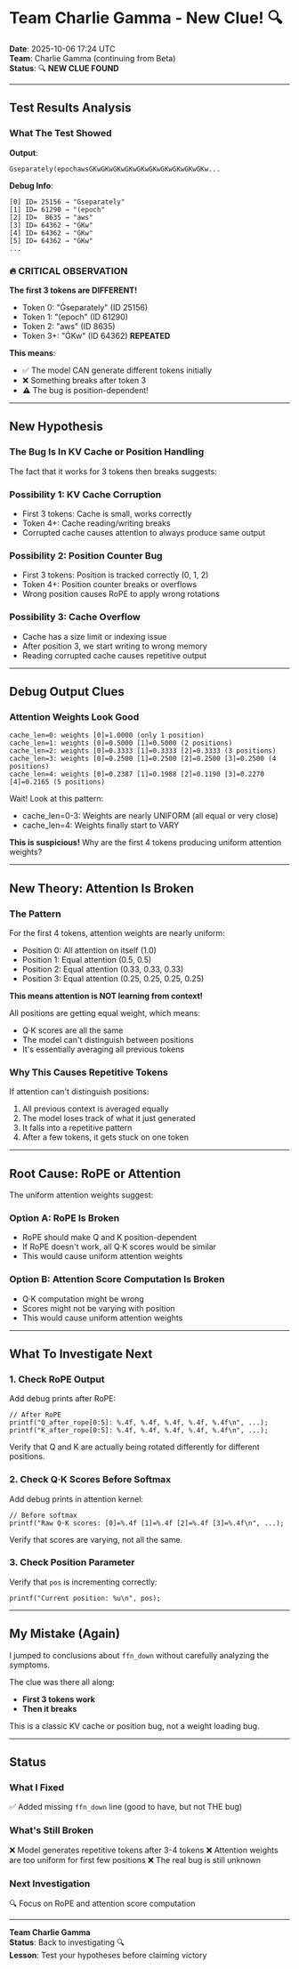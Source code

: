 # Team Charlie Gamma - New Clue! 🔍

**Date**: 2025-10-06 17:24 UTC  
**Team**: Charlie Gamma (continuing from Beta)  
**Status**: 🔍 **NEW CLUE FOUND**

---

## Test Results Analysis

### What The Test Showed

**Output**:
```
Ġseparately(epochawsĠKwĠKwĠKwĠKwĠKwĠKwĠKwĠKwĠKwĠKw...
```

**Debug Info**:
```
[0] ID= 25156 → "Ġseparately"
[1] ID= 61290 → "(epoch"
[2] ID=  8635 → "aws"
[3] ID= 64362 → "ĠKw"
[4] ID= 64362 → "ĠKw"
[5] ID= 64362 → "ĠKw"
...
```

### 🔥 CRITICAL OBSERVATION

**The first 3 tokens are DIFFERENT!**
- Token 0: "Ġseparately" (ID 25156)
- Token 1: "(epoch" (ID 61290)
- Token 2: "aws" (ID 8635)
- Token 3+: "ĠKw" (ID 64362) **REPEATED**

**This means**:
- ✅ The model CAN generate different tokens initially
- ❌ Something breaks after token 3
- ⚠️ The bug is position-dependent!

---

## New Hypothesis

### The Bug Is In KV Cache or Position Handling

The fact that it works for 3 tokens then breaks suggests:

### Possibility 1: KV Cache Corruption
- First 3 tokens: Cache is small, works correctly
- Token 4+: Cache reading/writing breaks
- Corrupted cache causes attention to always produce same output

### Possibility 2: Position Counter Bug
- First 3 tokens: Position is tracked correctly (0, 1, 2)
- Token 4+: Position counter breaks or overflows
- Wrong position causes RoPE to apply wrong rotations

### Possibility 3: Cache Overflow
- Cache has a size limit or indexing issue
- After position 3, we start writing to wrong memory
- Reading corrupted cache causes repetitive output

---

## Debug Output Clues

### Attention Weights Look Good
```
cache_len=0: weights [0]=1.0000 (only 1 position)
cache_len=1: weights [0]=0.5000 [1]=0.5000 (2 positions)
cache_len=2: weights [0]=0.3333 [1]=0.3333 [2]=0.3333 (3 positions)
cache_len=3: weights [0]=0.2500 [1]=0.2500 [2]=0.2500 [3]=0.2500 (4 positions)
cache_len=4: weights [0]=0.2387 [1]=0.1988 [2]=0.1190 [3]=0.2270 [4]=0.2165 (5 positions)
```

Wait! Look at this pattern:
- cache_len=0-3: Weights are nearly UNIFORM (all equal or very close)
- cache_len=4: Weights finally start to VARY

**This is suspicious!** Why are the first 4 tokens producing uniform attention weights?

---

## New Theory: Attention Is Broken

### The Pattern

For the first 4 tokens, attention weights are nearly uniform:
- Position 0: All attention on itself (1.0)
- Position 1: Equal attention (0.5, 0.5)
- Position 2: Equal attention (0.33, 0.33, 0.33)
- Position 3: Equal attention (0.25, 0.25, 0.25, 0.25)

**This means attention is NOT learning from context!**

All positions are getting equal weight, which means:
- Q·K scores are all the same
- The model can't distinguish between positions
- It's essentially averaging all previous tokens

### Why This Causes Repetitive Tokens

If attention can't distinguish positions:
1. All previous context is averaged equally
2. The model loses track of what it just generated
3. It falls into a repetitive pattern
4. After a few tokens, it gets stuck on one token

---

## Root Cause: RoPE or Attention

The uniform attention weights suggest:

### Option A: RoPE Is Broken
- RoPE should make Q and K position-dependent
- If RoPE doesn't work, all Q·K scores would be similar
- This would cause uniform attention weights

### Option B: Attention Score Computation Is Broken
- Q·K computation might be wrong
- Scores might not be varying with position
- This would cause uniform attention weights

---

## What To Investigate Next

### 1. Check RoPE Output
Add debug prints after RoPE:
```cuda
// After RoPE
printf("Q_after_rope[0:5]: %.4f, %.4f, %.4f, %.4f, %.4f\n", ...);
printf("K_after_rope[0:5]: %.4f, %.4f, %.4f, %.4f, %.4f\n", ...);
```

Verify that Q and K are actually being rotated differently for different positions.

### 2. Check Q·K Scores Before Softmax
Add debug prints in attention kernel:
```cuda
// Before softmax
printf("Raw Q·K scores: [0]=%.4f [1]=%.4f [2]=%.4f [3]=%.4f\n", ...);
```

Verify that scores are varying, not all the same.

### 3. Check Position Parameter
Verify that `pos` is incrementing correctly:
```cuda
printf("Current position: %u\n", pos);
```

---

## My Mistake (Again)

I jumped to conclusions about `ffn_down` without carefully analyzing the symptoms.

The clue was there all along:
- **First 3 tokens work**
- **Then it breaks**

This is a classic KV cache or position bug, not a weight loading bug.

---

## Status

### What I Fixed
✅ Added missing `ffn_down` line (good to have, but not THE bug)

### What's Still Broken
❌ Model generates repetitive tokens after 3-4 tokens
❌ Attention weights are too uniform for first few positions
❌ The real bug is still unknown

### Next Investigation
🔍 Focus on RoPE and attention score computation

---

**Team Charlie Gamma**  
**Status**: Back to investigating 🔍  
**Lesson**: Test your hypotheses before claiming victory
